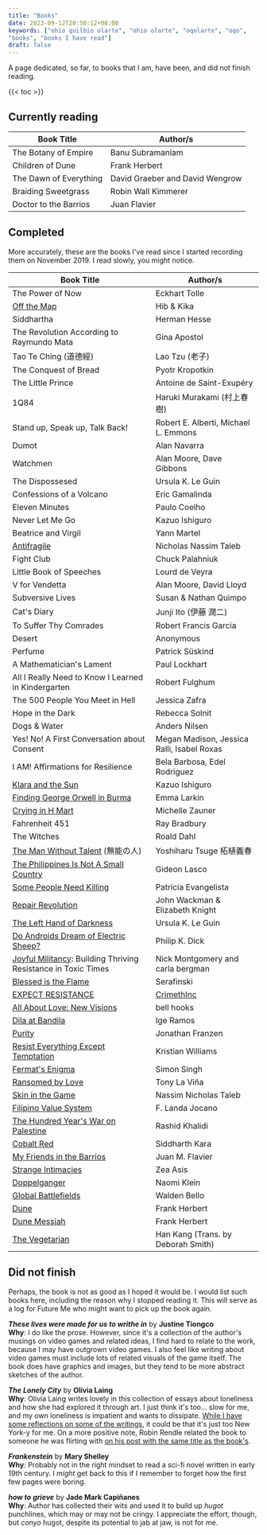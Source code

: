 ```yaml
---
title: "Books"
date: 2023-09-12T20:50:12+08:00
keywords: ["ohio quilbio olarte", "ohio olarte", "oqolarte", "oqo",
"books", "books I have read"]
draft: false
---
```


A page dedicated, so far, to books that I am, have been, and did not
finish reading.

{{< toc >}}

## Currently reading

| Book Title             | Author/s                           |
|------------------------|------------------------------------|
| The Botany of Empire   | Banu Subramaniam                   |
| Children of Dune       | Frank Herbert                      |
| The Dawn of Everything | David Graeber and David Wengrow    |
| Braiding Sweetgrass    | Robin Wall Kimmerer                |
| Doctor to the Barrios  | Juan Flavier                       |

## Completed

More accurately, these are the books I've read since I started
recording them on November 2019.
I read slowly, you might notice.


| Book Title                                                                                             | Author/s                                   |
|--------------------------------------------------------------------------------------------------------|--------------------------------------------|
| The Power of Now                                                                                       | Eckhart Tolle                              |
| [Off the Map](https://crimethinc.com/books/off-the-map)                                                | Hib & Kika                                 |
| Siddhartha                                                                                             | Herman Hesse                               |
| The Revolution According to Raymundo Mata                                                              | Gina Apostol                               |
| Tao Te Ching (道德經)                                                                                  | Lao Tzu (老子)                             |
| The Conquest of Bread                                                                                  | Pyotr Kropotkin                            |
| The Little Prince                                                                                      | Antoine de Saint-Exupéry                   |
| 1Q84                                                                                                   | Haruki Murakami (村上春樹)                 |
| Stand up, Speak up, Talk Back!                                                                         | Robert E. Alberti, Michael L. Emmons       |
| Dumot                                                                                                  | Alan Navarra                               |
| Watchmen                                                                                               | Alan Moore, Dave Gibbons                   |
| The Dispossesed                                                                                        | Ursula K. Le Guin                          |
| Confessions of a Volcano                                                                               | Eric Gamalinda                             |
| Eleven Minutes                                                                                         | Paulo Coelho                               |
| Never Let Me Go                                                                                        | Kazuo Ishiguro                             |
| Beatrice and Virgil                                                                                    | Yann Martel                                |
| [Antifragile](/antifragile)                                                                            | Nicholas Nassim Taleb                      |
| Fight Club                                                                                             | Chuck Palahniuk                            |
| Little Book of Speeches                                                                                | Lourd de Veyra                             |
| V for Vendetta                                                                                         | Alan Moore, David Lloyd                    |
| Subversive Lives                                                                                       | Susan & Nathan Quimpo                      |
| Cat's Diary                                                                                            | Junji Ito (伊藤 潤二)                      |
| To Suffer Thy Comrades                                                                                 | Robert Francis Garcia                      |
| Desert                                                                                                 | Anonymous                                  |
| Perfume                                                                                                | Patrick Süskind                            |
| A Mathematician's Lament                                                                               | Paul Lockhart                              |
| All I Really Need to Know I Learned in Kindergarten                                                    | Robert Fulghum                             |
| The 500 People You Meet in Hell                                                                        | Jessica Zafra                              |
| Hope in the Dark                                                                                       | Rebecca Solnit                             |
| Dogs & Water                                                                                           | Anders Nilsen                              |
| Yes! No! A First Conversation about Consent                                                            | Megan Madison, Jessica Ralli, Isabel Roxas |
| I AM! Affirmations for Resilience                                                                      | Bela Barbosa, Edel Rodriguez               |
| [Klara and the Sun](/135/#review-of-klara-and-the-sun)                                                 | Kazuo Ishiguro                             |
| [Finding George Orwell in Burma](/139/#review-of-finding-orwell)                                       | Emma Larkin                                |
| [Crying in H Mart](/144/#brief-review-of-crying-in-h-mart)                                             | Michelle Zauner                            |
| Fahrenheit 451                                                                                         | Ray Bradbury                               |
| The Witches                                                                                            | Roald Dahl                                 |
| [The Man Without Talent](/148/#brief-review-of-the-man-without-talent) (無能の人)                      | Yoshiharu Tsuge 柘植義春                   |
| [The Philippines Is Not A Small Country](/149/#brief-review-of-the-philippines-is-not-a-small-country) | Gideon Lasco                               |
| [Some People Need Killing](/151/#brief-review-of-some-people-need-killing)                             | Patricia Evangelista                       |
| [Repair Revolution](/repair)                                                                           | John Wackman & Elizabeth Knight            |
| [The Left Hand of Darkness](/171)                                                                      | Ursula K. Le Guin                          |
| [Do Androids Dream of Electric Sheep?](/194)                                                           | Philip K. Dick                             |
| [Joyful Militancy](/joyful-militancy): Building Thriving Resistance in Toxic Times                     | Nick Montgomery and carla bergman          |
| [Blessed is the Flame](/nihilism/#jouissance)                                                          | Serafinski                                 |
| [EXPECT RESISTANCE](/208/#brief-review-of-expect-resistance)                                           | [CrimethInc](https://crimethinc.com/)      |
| [All About Love: New Visions](/love)                                                                   | bell hooks                                 |
| [Dila at Bandila](/236/#brief-review-of-dila-at-bandila)                                               | Ige Ramos                                  |
| [Purity](/240/#brief-review-of-purity)                                                                 | Jonathan Franzen                           |
| [Resist Everything Except Temptation](/241/#brief-review-of-resist-everything)                         | Kristian Williams                          |
| [Fermat's Enigma](/242/#brief-review-of-fermats-enigma)                                                | Simon Singh                                |
| [Ransomed by Love](/247/#brief-review-of-ransomed-by-love)                                             | Tony La Viña                               |
| [Skin in the Game](/250/#brief-review-of-skin-in-the-game)                                             | Nassim Nicholas Taleb                      |
| [Filipino Value System](/252/#brief-review-of-filipino-value-system)                                   | F. Landa Jocano                            |
| [The Hundred Year's War on Palestine](/palestine)                                                      | Rashid Khalidi                             |
| [Cobalt Red](/259/#brief-review-of-cobalt-red)                                                         | Siddharth Kara                             |
| [My Friends in the Barrios](/260/#brief-review-of-my-friends-in-the-barrios)                           | Juan M. Flavier                            |
| [Strange Intimacies](/260/#brief-review-of-strange-intimacies)                                         | Zea Asis                                   |
| [Doppelganger](/263/#brief-review-of-doppelganger)                                                     | Naomi Klein                                |
| [Global Battlefields](/267/#brief-review-of-global-battlefields)                                       | Walden Bello                               |
| [Dune](/276/#brief-review-of-dune)                                                                     | Frank Herbert                              |
| [Dune Messiah](/282/#brief-review-of-dune-messiah)                                                     | Frank Herbert                              |
| [The Vegetarian](/282/#brief-review-of-the-vegetarian)                                                 | Han Kang (Trans. by Deborah Smith)         |


## Did not finish

Perhaps, the book is not as good as I hoped it would be. I would list
such books here, including the reason why I stopped reading it. This
will serve as a log for Future Me who might want to pick up the book
again.

***These lives were made for us to writhe in*** by **Justine Tiongco**  
**Why**: I do like the prose. However, since it's a collection of the author's
musings on video games and related ideas, I find hard to
relate to the work, because I may have outgrown video games. I
also feel like writing about video games must include lots of
related visuals of the game itself. The book does have
graphics and images, but they tend to be more abstract sketches of the
author.


***The Lonely City*** by **Olivia Laing**  
**Why**: Olivia Laing writes lovely in this collection of essays about
loneliness and how she had explored it through art. I just think it's
too... slow for me, and my own loneliness is impatient and wants to
dissipate. [While I have some reflections on some of the writings](/249/#reflections-on-the-lonely-city), it
could be that it's just too New York-y for me.
On a more positive note, Robin Rendle related the book to someone he was flirting with [on his post with the same title as the book's](https://robinrendle.com/notes/the-lonely-city/).

***Frankenstein*** by **Mary Shelley**  
**Why**: Probably not in the right mindset to read a sci-fi novel
written in early 19th century. I *might* get back to this if I remember
to forget how the first few pages were boring.

***how to grieve*** by **Jade Mark Capiñanes**  
**Why**: Author has
collected their wits and used it to build up *hugot* punchlines, which
may or may not be cringy. I appreciate the effort, though, but *conyo*
hugot, despite its potential to jab at jaw, is not for me.
